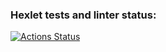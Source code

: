 ### Hexlet tests and linter status:
[![Actions Status](https://github.com/AeolusG/frontend-project-lvl2/workflows/hexlet-check/badge.svg)](https://github.com/AeolusG/frontend-project-lvl2/actions)